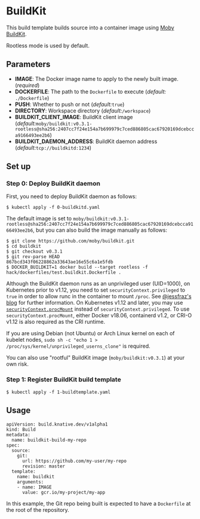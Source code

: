 # BuildKit

This build template builds source into a container image using [Moby BuildKit](https://github.com/moby/buildkit).

Rootless mode is used by default.

## Parameters

* **IMAGE**: The Docker image name to apply to the newly built image.
  (_required_)
* **DOCKERFILE**: The path to the `Dockerfile` to execute (_default:_
  `./Dockerfile`)
* **PUSH**: Whether to push or not (_default:_`true`)
* **DIRECTORY**: Workspace directory (_default:_`/workspace`)
* **BUILDKIT_CLIENT_IMAGE**: BuildKit client image (_default:_`moby/buildkit:v0.3.1-rootless@sha256:2407cc7f24e154a7b699979c7ced886805cac67920169dcebcca9166493ee2b6`)
* **BUILDKIT_DAEMON_ADDRESS**: BuildKit daemon address  (_default:_`tcp://buildkitd:1234`)

## Set up

### Step 0: Deploy BuildKit daemon

First, you need to deploy BuildKit daemon as follows:

```console
$ kubectl apply -f 0-buildkitd.yaml
```

The default image is set to `moby/buildkit:v0.3.1-rootless@sha256:2407cc7f24e154a7b699979c7ced886805cac67920169dcebcca9166493ee2b6`, but you can also build the image manually as follows:

```console
$ git clone https://github.com/moby/buildkit.git
$ cd buildkit
$ git checkout v0.3.1
$ git rev-parse HEAD
867bcd343f06228862a33643ae16e55c6a1e5fdb
$ DOCKER_BUILDKIT=1 docker build --target rootless -f hack/dockerfiles/test.buildkit.Dockerfile .
```

Although the BuildKit daemon runs as an unprivileged user (UID=1000), on Kubernetes prior to v1.12, you need to set `securityContext.privileged` to `true` in order to allow runc in the container to mount `/proc`. See [@jessfraz's blog](https://blog.jessfraz.com/post/building-container-images-securely-on-kubernetes/) for further information.
On Kubernetes v1.12 and later, you may use [`securityContext.procMount`](https://github.com/kubernetes/kubernetes/commit/39004e852bb523d0497343705ee2bf42b4e9c3e3) instead of `securityContext.privileged`.
To use `securityContext.procMount`, either Docker v18.06, containerd v1.2, or CRI-O v1.12 is also required as the CRI runtime.

If you are using Debian (not Ubuntu) or Arch Linux kernel on each of kubelet nodes, `sudo sh -c "echo 1 > /proc/sys/kernel/unprivileged_userns_clone"` is required.

You can also use "rootful" BuildKit image (`moby/buildkit:v0.3.1`) at your own risk.

### Step 1: Register BuildKit build template

```console
$ kubectl apply -f 1-buildtemplate.yaml
```

## Usage

```
apiVersion: build.knative.dev/v1alpha1
kind: Build
metadata:
  name: buildkit-build-my-repo
spec:
  source:
    git:
      url: https://github.com/my-user/my-repo
      revision: master
  template:
    name: buildkit
    arguments:
    - name: IMAGE
      value: gcr.io/my-project/my-app
```

In this example, the Git repo being built is expected to have a `Dockerfile` at
the root of the repository.

